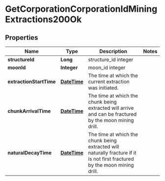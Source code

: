 
# GetCorporationCorporationIdMiningExtractions200Ok

## Properties
Name | Type | Description | Notes
------------ | ------------- | ------------- | -------------
**structureId** | **Long** | structure_id integer | 
**moonId** | **Integer** | moon_id integer | 
**extractionStartTime** | [**DateTime**](DateTime.md) | The time at which the current extraction was initiated.  | 
**chunkArrivalTime** | [**DateTime**](DateTime.md) | The time at which the chunk being extracted will arrive and can be fractured by the moon mining drill.  | 
**naturalDecayTime** | [**DateTime**](DateTime.md) | The time at which the chunk being extracted will naturally fracture if it is not first fractured by the moon mining drill.  | 



